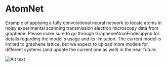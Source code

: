 # AtomNet
Example of applying a fully convolutional neural network to locate atoms in noisy experimental scanning transmission electron microscopy data from graphene. Please make sure to go through GrapheneAtomFinder.ipynb for details regarding the model's usage and its limitation. The current model is limited to graphene lattice, but we expect to upload more models for different systems (and update the current one as well) in the near future.

![Alt text](https://github.com/pycroscopy/AICrystallographer/blob/master/AtomNet/DL.png?raw=true, "DL")
